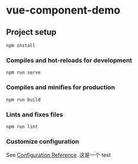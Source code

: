 <!--
 * @Author: your name
 * @Date: 2020-09-21 14:54:19
 * @LastEditTime: 2020-09-21 15:16:39
 * @LastEditors: Please set LastEditors
 * @Description: In User Settings Edit
 * @FilePath: \vue组件\vue-component-demo\README.md
-->

# vue-component-demo

## Project setup

```
npm install
```

### Compiles and hot-reloads for development

```
npm run serve
```

### Compiles and minifies for production

```
npm run build
```

### Lints and fixes files

```
npm run lint
```

### Customize configuration

See [Configuration Reference](https://cli.vuejs.org/config/).
这是一个 test
